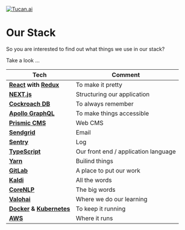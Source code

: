 [![Tucan.ai](https://static.rect.ag/assets/img/tucan%40426.png)](https://tucan.ai/)


# Our Stack

So you are interested to find out what things we use in our stack?

Take a look ...

 Tech | Comment 
------------ | ------------- 
 __[React](https://reactjs.org/) with [Redux](https://redux.js.org/)__ | To make it pretty
 __[NEXT.js](https://nextjs.org)__ | Structuring our application
 __[Cockroach DB](https://www.cockroachlabs.com/)__ | To always remember
 __[Apollo GraphQL](https://www.apollographql.com/)__ | To make things accessible
 __[Prismic CMS](https://prismic.io/)__ | Web CMS
 __[Sendgrid](https://sendgrid.com/)__ | Email
 __[Sentry](https://sentry.io/)__ | Log
 __[TypeScript](https://www.typescriptlang.org/)__ | Our front end / application language
 __[Yarn](https://yarnpkg.com/)__ | Builind things
 __[GitLab](https://gitlab.com/)__ | A place to put our work
 __[Kaldi](https://kaldi-asr.org/)__ | All the words
 __[CoreNLP](https://stanfordnlp.github.io/CoreNLP)__ | The big words
 __[Valohai](https://valohai.com/)__ | Where we do our learning
 __[Docker](https://www.docker.com/) & [Kubernetes](https://kubernetes.io/)__ | To keep it running
 __[AWS](https://aws.amazon.com/)__ |  Where it runs


